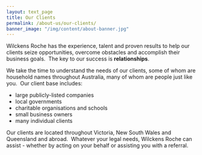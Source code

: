 ```yaml
---
layout: text_page
title: Our Clients
permalink: /about-us/our-clients/
banner_image: "/img/content/about-banner.jpg"
---
```


Wilckens Roche has the experience, talent and proven results to help our clients seize opportunities, overcome obstacles and accomplish their business goals.  The key to our success is **relationships**.

We take the time to understand the needs of our clients, some of whom are household names throughout Australia, many of whom are people just like you.  Our client base includes:

* large publicly-listed companies
* local governments
* charitable organisations and schools
* small business owners
* many individual clients

Our clients are located throughout Victoria, New South Wales and Queensland and abroad.  Whatever your legal needs, Wilckens Roche can assist - whether by acting on your behalf or assisting you with a referral.